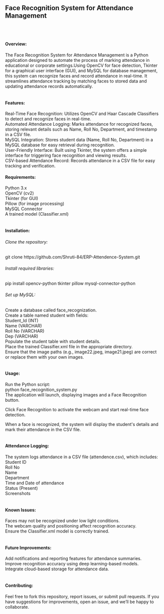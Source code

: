 <h2>Face Recognition System for Attendance Management</h2><br><br>	
<h4>Overview:</h4>
The Face Recognition System for Attendance Management is a Python application designed to automate the process of marking attendance in educational or corporate settings.Using OpenCV for face detection, Tkinter for a graphical user interface (GUI), and MySQL for database management, this system can recognize faces and record attendance in real-time. It streamlines attendance tracking by matching faces to stored data and updating attendance records automatically.<br><br>

<h4>Features:</h4>
Real-Time Face Recognition: Utilizes OpenCV and Haar Cascade Classifiers to detect and recognize faces in real-time.<br>
Automated Attendance Logging: Marks attendance for recognized faces, storing relevant details such as Name, Roll No, Department, and timestamp in a CSV file.<br>
MySQL Integration: Stores student data (Name, Roll No, Department) in a MySQL database for easy retrieval during recognition.<br>
User-Friendly Interface: Built using Tkinter, the system offers a simple interface for triggering face recognition and viewing results.<br>
CSV-based Attendance Record: Records attendance in a CSV file for easy tracking and verification.<br>
<h4>Requirements:</h4>
Python 3.x<br>
OpenCV (cv2)<br>
Tkinter (for GUI)<br>
Pillow (for image processing)<br>
MySQL Connector<br>
A trained model (Classifier.xml)<br><br>
<h4>Installation:</h4>
<h6>Clone the repository:</h6>
    git clone https://github.com/Shruti-84/ERP-Attendence-System.git<br>
<h6>Install required libraries:</h6>
    pip install opencv-python tkinter pillow mysql-connector-python<br>
<h6>Set up MySQL:</h6>
Create a database called face_recognization.<br>
Create a table named student with fields:<br>
Student_Id (INT)<br>
Name (VARCHAR)<br>
Roll No (VARCHAR)<br>
Dep (VARCHAR)<br>
Populate the student table with student details.<br>
Place the trained Classifier.xml file in the appropriate directory.<br>
Ensure that the image paths (e.g., image22.jpeg, image21.jpeg) are correct or replace them with your own images.<br><br>

<h4>Usage:</h4>
Run the Python script:<br>
python face_recognition_system.py<br>
The application will launch, displaying images and a Face Recognition button.<br>

Click Face Recognition to activate the webcam and start real-time face detection.<br>

When a face is recognized, the system will display the student's details and mark their attendance in the CSV file.<br><br>

<h4>Attendance Logging:</h4>
The system logs attendance in a CSV file (attendence.csv), which includes:<br>
Student ID<br>
Roll No<br>
Name<br>
Department<br>
Time and Date of attendance<br>
Status (Present)<br>
Screenshots<br><br>

<h4>Known Issues:</h4>
Faces may not be recognized under low light conditions.<br>
The webcam quality and positioning affect recognition accuracy.<br>
Ensure the Classifier.xml model is correctly trained.<br><br>
<h4>Future Improvements:</h4>
Add notifications and reporting features for attendance summaries.<br>
Improve recognition accuracy using deep learning-based models.<br>
Integrate cloud-based storage for attendance data.<br><br>
<h4>Contributing:</h4>
Feel free to fork this repository, report issues, or submit pull requests. If you have suggestions for improvements, open an issue, and we’ll be happy to collaborate.

